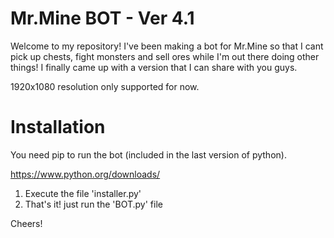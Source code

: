 # Mr.Mine BOT - Ver 4.1

Welcome to my repository! I've been making a bot for Mr.Mine so that I cant pick up chests, fight monsters and sell ores while I'm out there doing other things!
I finally came up with a version that I can share with you guys.

1920x1080 resolution only supported for now.

# Installation
You need pip to run the bot (included in the last version of python).

https://www.python.org/downloads/


1) Execute the file 'installer.py'
2) That's it! just run the 'BOT.py' file

Cheers!
